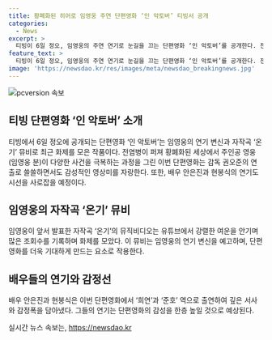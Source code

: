 ```yaml
---
title: 황폐화된 히어로 임영웅 주연 단편영화 ‘인 악토버’ 티빙서 공개
categories:
  - News
excerpt: >
  티빙이 6일 정오, 임영웅의 주연 연기로 눈길을 끄는 단편영화 ‘인 악토버’를 공개한다. 전염병에 시달리는 황폐한 세상을 배경으로 한 주인공 영웅의 이야기는 삶과 죽음의 경계에서 피어나는 희망을 그린다. 이번 단편은 임영웅의 자작곡 ‘온기’ 뮤직비디오로 공개되었는데, 단편영화에 대한 기대를 높인다. 방탄소년단 뮤직비디오 제작에 참여한 권오준 감독의 연출은 여운을 남기며, 안은진과 현봉식의 연기도 주목받는다.
feature_text: >
  티빙이 6일 정오, 임영웅의 주연 연기로 눈길을 끄는 단편영화 ‘인 악토버’를 공개한다. 전염병에 시달리는 황폐한 세상을 배경으로 한 주인공 영웅의 이야기는 삶과 죽음의 경계에서 피어나는 희망을 그린다. 이번 단편은 임영웅의 자작곡 ‘온기’ 뮤직비디오로 공개되었는데, 단편영화에 대한 기대를 높인다. 방탄소년단 뮤직비디오 제작에 참여한 권오준 감독의 연출은 여운을 남기며, 안은진과 현봉식의 연기도 주목받는다.
image: 'https://newsdao.kr/res/images/meta/newsdao_breakingnews.jpg'
---
```


<p><img src="https://newsdao.kr/res/images/meta/newsdao_breakingnews.jpg" alt="pcversion 속보" /></p>

<h2 data-ke-size="size26">티빙 단편영화 ‘인 악토버’ 소개</h2>

<p data-ke-size="size16">티빙에서 6일 정오에 공개되는 단편영화 ‘인 악토버’는 임영웅의 연기 변신과 자작곡 ‘온기’ 뮤비로 최근 화제를 모은 작품이다. 전염병이 퍼져 황폐화된 세상에서 주인공 영웅(임영웅 분)이 다양한 사건을 극복하는 과정을 그린 이번 단편영화는 감독 권오준의 연출로 쓸쓸하면서도 감성적인 영상미를 자랑한다. 또한, 배우 안은진과 현봉식의 연기도 시선을 사로잡을 예정이다.</p>

<h2 data-ke-size="size26">임영웅의 자작곡 ‘온기’ 뮤비</h2>

<p data-ke-size="size16">임영웅이 앞서 발표한 자작곡 ‘온기’의 뮤직비디오는 유튜브에서 강렬한 여운을 안기며 많은 조회수를 기록하며 화제를 모았다. 이 뮤비는 임영웅의 연기 변신을 예고하며, 단편영화를 더욱 기대하게 만드는 요소로 작용한다.</p>

<h2 data-ke-size="size26">배우들의 연기와 감정선</h2>

<p data-ke-size="size16">배우 안은진과 현봉식은 이번 단편영화에서 ‘희연’과 ‘준호’ 역으로 출연하여 깊은 서사와 감정폭을 담아냈다. 그들의 연기는 단편영화의 감성을 한층 높일 것으로 예상된다.</p>
실시간 뉴스 속보는, <a href="https://newsdao.kr" rel="dofollow">https://newsdao.kr</a>


